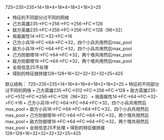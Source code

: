 725=235+235+14+18\*4+18\*4+18\*2+18\*2+25
- 特征的不同部分过不同的网络
- 己方英雄235->FC->256->FC->256->FC->128
- 敌方英雄235->FC->256->FC->256->FC->128（96+32）
- 局面属性14->FC->32->FC->16
- 己方小兵18->FC->64->FC->32，四个小兵共用然后max_pool
- 敌方小兵18->FC->64->FC->32，四个小兵共用然后max_pool
- 己方防御塔18->FC->64->FC->32，两个塔共用然后max_pool
- 敌方防御塔18->FC->64->FC->32，两个塔共用然后max_pool
- 全局信息25不处理
- 得到的特征做拼接128+128+16+32+32+32+32+25=425

默认结构：
725=235+235+14+18\*4+18\*4+18\*2+18\*2+25
• 特征的不同部分过不同的网络
• 己方英雄235->FC->512->FC->256->FC->128
• 敌方英雄235->FC->512->FC->256->FC->128（96+32）
• 局面属性14->FC->64->FC->32->FC->16
• 己方小兵18->FC->64->FC->64->FC->32，四个小兵共用然后max_pool
• 敌方小兵18->FC->64->FC->64->FC->32，四个小兵共用然后max_pool
• 己方防御塔18->FC->64->FC->64->FC->32，两个塔共用然后max_pool
• 敌方防御塔18->FC->64->FC->64->FC->32，两个塔共用然后max_pool
• 全局信息25不处理
• 得到的特征做拼接128+128+16+32+32+32+32+25=425